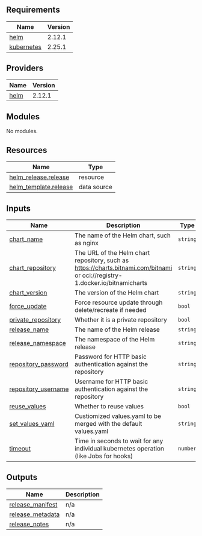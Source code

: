 ## Requirements

| Name | Version |
|------|---------|
| <a name="requirement_helm"></a> [helm](#requirement\_helm) | 2.12.1 |
| <a name="requirement_kubernetes"></a> [kubernetes](#requirement\_kubernetes) | 2.25.1 |

## Providers

| Name | Version |
|------|---------|
| <a name="provider_helm"></a> [helm](#provider\_helm) | 2.12.1 |

## Modules

No modules.

## Resources

| Name | Type |
|------|------|
| [helm_release.release](https://registry.terraform.io/providers/hashicorp/helm/2.12.1/docs/resources/release) | resource |
| [helm_template.release](https://registry.terraform.io/providers/hashicorp/helm/2.12.1/docs/data-sources/template) | data source |

## Inputs

| Name | Description | Type | Default | Required |
|------|-------------|------|---------|:--------:|
| <a name="input_chart_name"></a> [chart\_name](#input\_chart\_name) | The name of the Helm chart, such as nginx | `string` | n/a | yes |
| <a name="input_chart_repository"></a> [chart\_repository](#input\_chart\_repository) | The URL of the Helm chart repository, such as https://charts.bitnami.com/bitnami or oci://registry-1.docker.io/bitnamicharts | `string` | n/a | yes |
| <a name="input_chart_version"></a> [chart\_version](#input\_chart\_version) | The version of the Helm chart | `string` | `""` | no |
| <a name="input_force_update"></a> [force\_update](#input\_force\_update) | Force resource update through delete/recreate if needed | `bool` | `false` | no |
| <a name="input_private_repository"></a> [private\_repository](#input\_private\_repository) | Whether it is a private repository | `bool` | `false` | no |
| <a name="input_release_name"></a> [release\_name](#input\_release\_name) | The name of the Helm release | `string` | n/a | yes |
| <a name="input_release_namespace"></a> [release\_namespace](#input\_release\_namespace) | The namespace of the Helm release | `string` | `"default"` | no |
| <a name="input_repository_password"></a> [repository\_password](#input\_repository\_password) | Password for HTTP basic authentication against the repository | `string` | `""` | no |
| <a name="input_repository_username"></a> [repository\_username](#input\_repository\_username) | Username for HTTP basic authentication against the repository | `string` | `""` | no |
| <a name="input_reuse_values"></a> [reuse\_values](#input\_reuse\_values) | Whether to reuse values | `bool` | `false` | no |
| <a name="input_set_values_yaml"></a> [set\_values\_yaml](#input\_set\_values\_yaml) | Custiomized values.yaml to be merged with the default values.yaml | `string` | `""` | no |
| <a name="input_timeout"></a> [timeout](#input\_timeout) | Time in seconds to wait for any individual kubernetes operation (like Jobs for hooks) | `number` | `300` | no |

## Outputs

| Name | Description |
|------|-------------|
| <a name="output_release_manifest"></a> [release\_manifest](#output\_release\_manifest) | n/a |
| <a name="output_release_metadata"></a> [release\_metadata](#output\_release\_metadata) | n/a |
| <a name="output_release_notes"></a> [release\_notes](#output\_release\_notes) | n/a |
